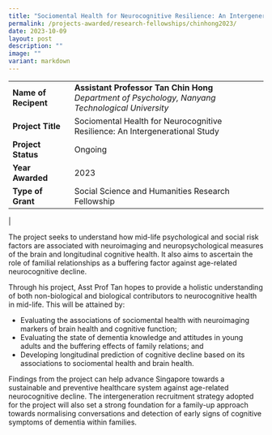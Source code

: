 ```yaml
---
title: "Sociomental Health for Neurocognitive Resilience: An Intergenerational Study"
permalink: /projects-awarded/research-fellowships/chinhong2023/
date: 2023-10-09
layout: post
description: ""
image: ""
variant: markdown
---
```

|  |  |
|---|---|
| **Name of Recipent** | **Assistant Professor Tan Chin Hong**<br>_Department of Psychology, Nanyang Technological University_ |
| **Project Title** | Sociomental Health for Neurocognitive Resilience: An Intergenerational Study |
| **Project Status** | Ongoing |
| **Year Awarded** | 2023 |
| **Type of Grant** | Social Science and Humanities Research Fellowship |
|

The project seeks to understand how mid-life psychological and social risk factors are associated with neuroimaging and neuropsychological measures of the brain and longitudinal cognitive health. It also aims to ascertain the role of familial relationships as a buffering factor against age-related neurocognitive decline. 

Through his project, Asst Prof Tan hopes to provide a holistic understanding of both non-biological and biological contributors to neurocognitive health in mid-life. This will be attained by:

*  Evaluating the associations of sociomental health with neuroimaging markers of brain health and cognitive function;
*  Evaluating the state of dementia knowledge and attitudes in young adults and the buffering effects of family relations; and 
*  Developing longitudinal prediction of cognitive decline based on its associations to sociomental health and brain health. 

Findings from the project can help advance Singapore towards a sustainable and preventive healthcare system against age-related neurocognitive decline. The intergeneration recruitment strategy adopted for the project will also set a strong foundation for a family-up approach towards normalising conversations and detection of early signs of cognitive symptoms of dementia within families.
